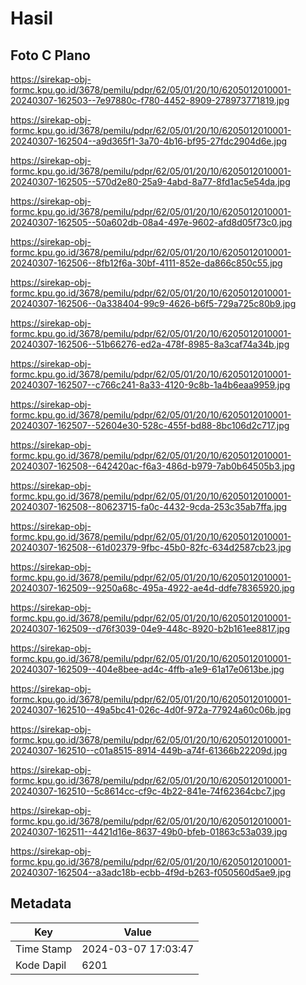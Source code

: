 # Hasil

## Foto C Plano

https://sirekap-obj-formc.kpu.go.id/3678/pemilu/pdpr/62/05/01/20/10/6205012010001-20240307-162503--7e97880c-f780-4452-8909-278973771819.jpg

https://sirekap-obj-formc.kpu.go.id/3678/pemilu/pdpr/62/05/01/20/10/6205012010001-20240307-162504--a9d365f1-3a70-4b16-bf95-27fdc2904d6e.jpg

https://sirekap-obj-formc.kpu.go.id/3678/pemilu/pdpr/62/05/01/20/10/6205012010001-20240307-162505--570d2e80-25a9-4abd-8a77-8fd1ac5e54da.jpg

https://sirekap-obj-formc.kpu.go.id/3678/pemilu/pdpr/62/05/01/20/10/6205012010001-20240307-162505--50a602db-08a4-497e-9602-afd8d05f73c0.jpg

https://sirekap-obj-formc.kpu.go.id/3678/pemilu/pdpr/62/05/01/20/10/6205012010001-20240307-162506--8fb12f6a-30bf-4111-852e-da866c850c55.jpg

https://sirekap-obj-formc.kpu.go.id/3678/pemilu/pdpr/62/05/01/20/10/6205012010001-20240307-162506--0a338404-99c9-4626-b6f5-729a725c80b9.jpg

https://sirekap-obj-formc.kpu.go.id/3678/pemilu/pdpr/62/05/01/20/10/6205012010001-20240307-162506--51b66276-ed2a-478f-8985-8a3caf74a34b.jpg

https://sirekap-obj-formc.kpu.go.id/3678/pemilu/pdpr/62/05/01/20/10/6205012010001-20240307-162507--c766c241-8a33-4120-9c8b-1a4b6eaa9959.jpg

https://sirekap-obj-formc.kpu.go.id/3678/pemilu/pdpr/62/05/01/20/10/6205012010001-20240307-162507--52604e30-528c-455f-bd88-8bc106d2c717.jpg

https://sirekap-obj-formc.kpu.go.id/3678/pemilu/pdpr/62/05/01/20/10/6205012010001-20240307-162508--642420ac-f6a3-486d-b979-7ab0b64505b3.jpg

https://sirekap-obj-formc.kpu.go.id/3678/pemilu/pdpr/62/05/01/20/10/6205012010001-20240307-162508--80623715-fa0c-4432-9cda-253c35ab7ffa.jpg

https://sirekap-obj-formc.kpu.go.id/3678/pemilu/pdpr/62/05/01/20/10/6205012010001-20240307-162508--61d02379-9fbc-45b0-82fc-634d2587cb23.jpg

https://sirekap-obj-formc.kpu.go.id/3678/pemilu/pdpr/62/05/01/20/10/6205012010001-20240307-162509--9250a68c-495a-4922-ae4d-ddfe78365920.jpg

https://sirekap-obj-formc.kpu.go.id/3678/pemilu/pdpr/62/05/01/20/10/6205012010001-20240307-162509--d76f3039-04e9-448c-8920-b2b161ee8817.jpg

https://sirekap-obj-formc.kpu.go.id/3678/pemilu/pdpr/62/05/01/20/10/6205012010001-20240307-162509--404e8bee-ad4c-4ffb-a1e9-61a17e0613be.jpg

https://sirekap-obj-formc.kpu.go.id/3678/pemilu/pdpr/62/05/01/20/10/6205012010001-20240307-162510--49a5bc41-026c-4d0f-972a-77924a60c06b.jpg

https://sirekap-obj-formc.kpu.go.id/3678/pemilu/pdpr/62/05/01/20/10/6205012010001-20240307-162510--c01a8515-8914-449b-a74f-61366b22209d.jpg

https://sirekap-obj-formc.kpu.go.id/3678/pemilu/pdpr/62/05/01/20/10/6205012010001-20240307-162510--5c8614cc-cf9c-4b22-841e-74f62364cbc7.jpg

https://sirekap-obj-formc.kpu.go.id/3678/pemilu/pdpr/62/05/01/20/10/6205012010001-20240307-162511--4421d16e-8637-49b0-bfeb-01863c53a039.jpg

https://sirekap-obj-formc.kpu.go.id/3678/pemilu/pdpr/62/05/01/20/10/6205012010001-20240307-162504--a3adc18b-ecbb-4f9d-b263-f050560d5ae9.jpg


## Metadata

| Key        | Value               |
| ---------- | ------------------- |
| Time Stamp | 2024-03-07 17:03:47 |
| Kode Dapil | 6201                |



